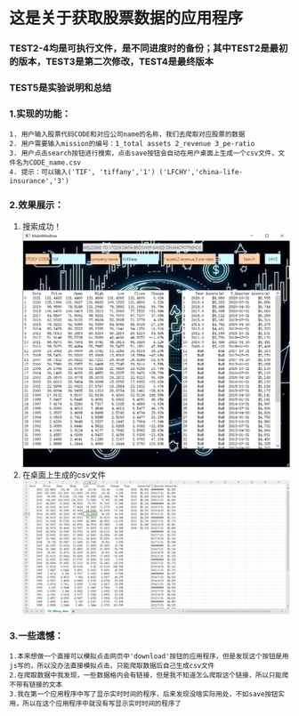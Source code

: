 # 这是关于获取股票数据的应用程序
### TEST2-4均是可执行文件，是不同进度时的备份；其中TEST2是最初的版本，TEST3是第二次修改，TEST4是最终版本
### TEST5是实验说明和总结

### 1.实现的功能：

    1. 用户输入股票代码CODE和对应公司name的名称，我们去爬取对应股票的数据
    2. 用户需要输入mission的编号：1_total assets 2_revenue 3_pe-ratio
    3. 用户点击search按钮进行搜索，点击save按钮会自动在用户桌面上生成一个csv文件，文件名为CODE_name.csv
    4. 提示：可以输入('TIF', 'tiffany','1') ('LFCHY','china-life-insurance','3')

### 2.效果展示：

1. 搜索成功！
![img_3.png](img_3.png)
2. 在桌面上生成的csv文件
![img_4.png](img_4.png)

### 3.一些遗憾：

    1.本来想做一个直接可以模拟点击网页中'download'按钮的应用程序，但是发现这个按钮是用js写的，所以没办法直接模拟点击，只能爬取数据后自己生成csv文件
    2.在爬取数据中我发现，一些数据格内会有链接，但是我不知道怎么爬取这个链接，所以只能爬不带有链接的文本
    3.我在第一个应用程序中写了显示实时时间的程序，后来发现没啥实际用处，不如save按钮实用，所以在这个应用程序中就没有写显示实时时间的程序了